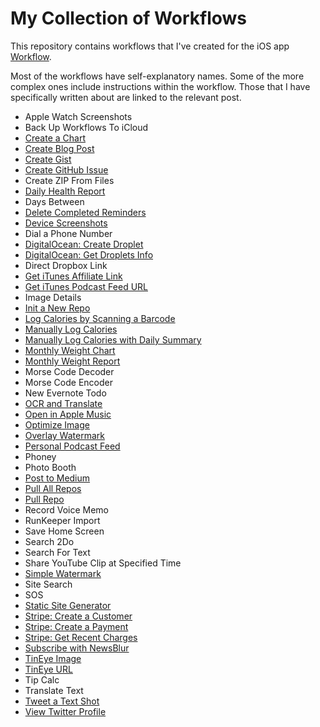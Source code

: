 # My Collection of Workflows

This repository contains workflows that I've created for the iOS app [Workflow](https://itunes.apple.com/us/app/workflow/id915249334?mt=8&uo=4&at=10l64N).

Most of the workflows have self-explanatory names. Some of the more complex ones include instructions within the workflow. Those that I have specifically written about are linked to the relevant post.

- Apple Watch Screenshots
- Back Up Workflows To iCloud
- [Create a Chart](https://www.jordanmerrick.com/posts/workflow-charts)
- [Create Blog Post](https://www.jordanmerrick.com/posts/some-workflows-for-working-copy)
- [Create Gist](https://www.jordanmerrick.com/posts/workflow-and-apis)
- [Create GitHub Issue](https://www.jordanmerrick.com/posts/revisiting-ifttt-workflow)
- Create ZIP From Files
- [Daily Health Report](https://www.jordanmerrick.com/posts/getting-healthy-with-workflow)
- Days Between
- [Delete Completed Reminders](https://www.jordanmerrick.com/posts/deleting-completed-icloud-reminders-on-ios)
- [Device Screenshots](https://www.jordanmerrick.com/posts/device-framed-screenshots-in-workflow-redux)
- Dial a Phone Number
- [DigitalOcean: Create Droplet](https://www.jordanmerrick.com/posts/workflow-and-apis)
- [DigitalOcean: Get Droplets Info](https://www.jordanmerrick.com/posts/workflow-and-apis)
- Direct Dropbox Link
- [Get iTunes Affiliate Link](https://www.jordanmerrick.com/posts/generate-itunes-affiliate-links-with-workflow)
- [Get iTunes Podcast Feed URL](https://www.jordanmerrick.com/posts/subscribe-to-podcast-itms-workflow)
- Image Details
- [Init a New Repo](https://www.jordanmerrick.com/posts/some-workflows-for-working-copy)
- [Log Calories by Scanning a Barcode](https://www.jordanmerrick.com/posts/getting-healthy-with-workflow)
- [Manually Log Calories](https://www.jordanmerrick.com/posts/getting-healthy-with-workflow)
- [Manually Log Calories with Daily Summary](https://www.jordanmerrick.com/posts/getting-healthy-with-workflow)
- [Monthly Weight Chart](https://www.jordanmerrick.com/posts/getting-healthy-with-workflow)
- [Monthly Weight Report](https://www.jordanmerrick.com/posts/getting-healthy-with-workflow)
- Morse Code Decoder
- Morse Code Encoder
- New Evernote Todo
- [OCR and Translate](https://www.jordanmerrick.com/posts/ocr-with-workflow)
- [Open in Apple Music](https://www.jordanmerrick.com/posts/open-itunes-store-album-in-apple-music)
- [Optimize Image](https://www.jordanmerrick.com/posts/optimizing-images-with-tinypng-and-workflow)
- [Overlay Watermark](https://www.jordanmerrick.com/posts/watermarking-images-with-workflow)
- [Personal Podcast Feed](https://www.jordanmerrick.com/posts/workflow-personal-podcast-feed)
- Phoney
- Photo Booth
- [Post to Medium](https://www.jordanmerrick.com/posts/revisiting-ifttt-workflow)
- [Pull All Repos](https://www.jordanmerrick.com/posts/some-workflows-for-working-copy)
- [Pull Repo](https://www.jordanmerrick.com/posts/some-workflows-for-working-copy)
- Record Voice Memo
- RunKeeper Import
- Save Home Screen
- Search 2Do
- Search For Text
- Share YouTube Clip at Specified Time
- [Simple Watermark](https://www.jordanmerrick.com/posts/watermarking-images-with-workflow)
- Site Search
- SOS
- [Static Site Generator](https://www.jordanmerrick.com/posts/a-static-site-generator-for-workflow)
- [Stripe: Create a Customer](https://www.jordanmerrick.com/posts/workflow-and-apis)
- [Stripe: Create a Payment](https://www.jordanmerrick.com/posts/workflow-and-apis)
- [Stripe: Get Recent Charges](https://www.jordanmerrick.com/posts/workflow-and-apis)
- [Subscribe with NewsBlur](https://www.jordanmerrick.com/posts/revisiting-ifttt-workflow)
- [TinEye Image](https://www.jordanmerrick.com/posts/reverse-image-search-with-tineye-and-workflow)
- [TinEye URL](https://www.jordanmerrick.com/posts/reverse-image-search-with-tineye-and-workflow)
- Tip Calc
- Translate Text
- [Tweet a Text Shot](https://www.jordanmerrick.com/posts/post-an-excerpt-of-text-as-an-image-to-twitter-using-workflow)
- [View Twitter Profile](https://www.jordanmerrick.com/posts/open-twitter-com-user-profiles-in-a-3rd-party-twitter-client-with-workflow)